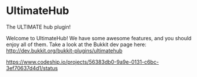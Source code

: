 UltimateHub
===========

The ULTIMATE hub plugin!

Welcome to UltimateHub! We have some awesome features, and you should enjoy all of them. Take a look at the Bukkit dev page here:
http://dev.bukkit.org/bukkit-plugins/ultimatehub

https://www.codeship.io/projects/56383db0-9a9e-0131-c6bc-3ef70637d4d1/status
